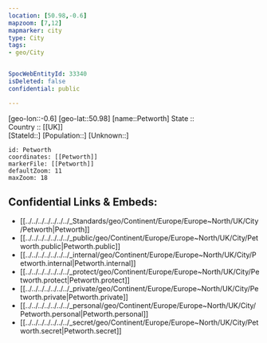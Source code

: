 ```yaml
---
location: [50.98,-0.6] 
mapzoom: [7,12] 
mapmarker: city 
type: City
tags:
- geo/City


SpocWebEntityId: 33340
isDeleted: false
confidential: public

---
```

[geo-lon::-0.6] 
[geo-lat::50.98] 
[name::Petworth] 
State ::  
Country :: [[UK]]  
[StateId::] 
[Population::] 
[Unknown::] 


```leaflet
id: Petworth
coordinates: [[Petworth]] 
markerFile: [[Petworth]] 
defaultZoom: 11 
maxZoom: 18
```


## Confidential Links & Embeds: 
- [[../../../../../../../_Standards/geo/Continent/Europe/Europe~North/UK/City/Petworth|Petworth]] 
- [[../../../../../../../_public/geo/Continent/Europe/Europe~North/UK/City/Petworth.public|Petworth.public]] 
- [[../../../../../../../_internal/geo/Continent/Europe/Europe~North/UK/City/Petworth.internal|Petworth.internal]] 
- [[../../../../../../../_protect/geo/Continent/Europe/Europe~North/UK/City/Petworth.protect|Petworth.protect]] 
- [[../../../../../../../_private/geo/Continent/Europe/Europe~North/UK/City/Petworth.private|Petworth.private]] 
- [[../../../../../../../_personal/geo/Continent/Europe/Europe~North/UK/City/Petworth.personal|Petworth.personal]] 
- [[../../../../../../../_secret/geo/Continent/Europe/Europe~North/UK/City/Petworth.secret|Petworth.secret]] 
